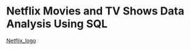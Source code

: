 # Netflix Movies and TV Shows Data Analysis Using SQL

[Netflix_logo](https://github.com/Leanavgnr/netflix_sql_project/blob/main/png-clipart-netflix-full-logo-tech-companies-thumbnail.png)
